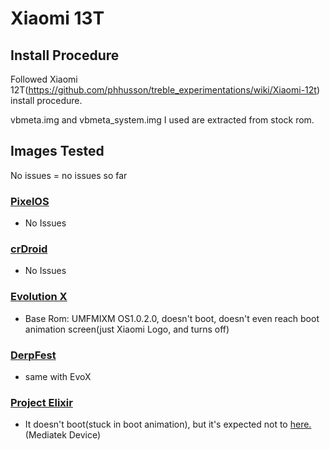 # Xiaomi 13T

## Install Procedure

Followed Xiaomi 12T(https://github.com/phhusson/treble_experimentations/wiki/Xiaomi-12t) install procedure.

vbmeta.img and vbmeta_system.img I used are extracted from stock rom.

## Images Tested

No issues = no issues so far

### [PixelOS](https://github.com/MisterZtr/PixelOS_gsi)
- No Issues

### [crDroid](https://github.com/naz664/crDroid_gsi)
- No Issues

### [Evolution X](https://github.com/KoysX/treble_build_evo)
- Base Rom: UMFMIXM OS1.0.2.0, doesn't boot, doesn't even reach boot animation screen(just Xiaomi Logo, and turns off)

### [DerpFest](https://github.com/KoysX/treble_DerpFest_GSI)
- same with EvoX

### [Project Elixir](https://github.com/projectelixir-devices/device_phh_treble/)
- It doesn't boot(stuck in boot animation), but it's expected not to [here.](https://github.com/ProjectElixir-Devices/Wiki/blob/UNO/gsi.md)(Mediatek Device)